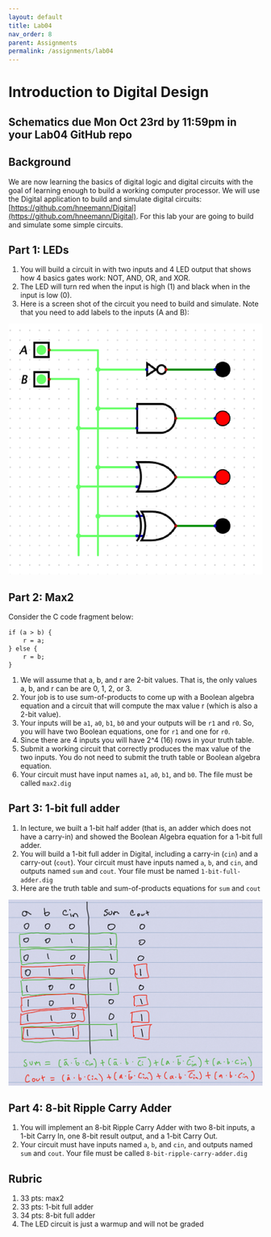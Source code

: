 ```yaml
---
layout: default
title: Lab04
nav_order: 8
parent: Assignments
permalink: /assignments/lab04
---
```


# Introduction to Digital Design

## Schematics due Mon Oct 23rd by 11:59pm in your Lab04 GitHub repo

## Background
We are now learning the basics of digital logic and digital circuits with the goal of learning enough to build a working computer processor. We will use the Digital application to build and simulate digital circuits:
[https://github.com/hneemann/Digital](https://github.com/hneemann/Digital). 
For this lab your are going to build and simulate some simple circuits.

## Part 1: LEDs
1. You will build a circuit in with two inputs and 4 LED output that shows how 4 basics gates work: NOT, AND, OR, and XOR. 
1. The LED will turn red when the input is high (1) and black when in the input is low (0). 
1. Here is a screen shot of the circuit you need to build and simulate. Note that you need to add labels to the inputs (A and B):

![lab04-part1](lab04-part1.png)

## Part 2: Max2
Consider the C code fragment below:

    if (a > b) {
        r = a;
    } else {
        r = b;
    }

1. We will assume that a, b, and r are 2-bit values. That is, the only values a, b, and r can be are 0, 1, 2, or 3. 
1. Your job is to use sum-of-products to come up with a Boolean algebra equation and a circuit that will compute the max value r (which is also a 2-bit value). 
1. Your inputs will be `a1`, `a0`, `b1`, `b0` and your outputs will be `r1` and `r0`. So, you will have two Boolean equations, one for `r1` and one for `r0`.  
1. Since there are 4 inputs you will have 2^4 (16) rows in your truth table. 
1. Submit a working circuit that correctly produces the max value of the two inputs. You do not need to submit the truth table or Boolean algebra equation.
1. Your circuit must have input names `a1`, `a0`, `b1`, and `b0`. The file must be called `max2.dig`

## Part 3: 1-bit full adder
1. In lecture, we built a 1-bit half adder (that is, an adder which does not have a carry-in) and showed the Boolean Algebra equation for a 1-bit full adder. 
1. You will build a 1-bit full adder in Digital, including a carry-in (`cin`) and a carry-out (`cout`).
Your circuit must have inputs named `a`, `b`, and `cin`, and outputs named `sum` and `cout`. Your file must be named `1-bit-full-adder.dig`
1. Here are the truth table and sum-of-products equations for `sum` and `cout` 

![lab04-part3](lab04-part3.png)

## Part 4: 8-bit Ripple Carry Adder
1. You will implement an 8-bit Ripple Carry Adder with two 8-bit inputs, a 1-bit Carry In, one 8-bit result output, and a 1-bit Carry Out.
1. Your circuit must have inputs named `a`, `b`, and `cin`, and outputs named `sum` and `cout`. Your file must be called `8-bit-ripple-carry-adder.dig`

## Rubric
1. 33 pts: max2
1. 33 pts: 1-bit full adder
1. 34 pts: 8-bit full adder
1. The LED circuit is just a warmup and will not be graded
